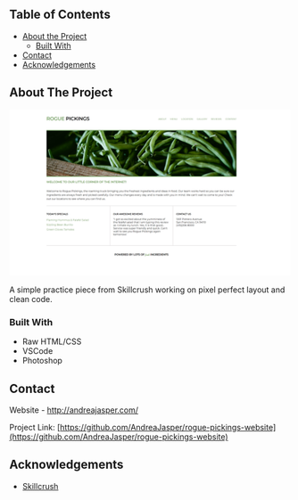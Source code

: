<!-- TABLE OF CONTENTS -->
## Table of Contents

* [About the Project](#about-the-project)
  * [Built With](#built-with)
* [Contact](#contact)
* [Acknowledgements](#acknowledgements)



<!-- ABOUT THE PROJECT -->
## About The Project

[![Rogue Pickings][product-screenshot]](https://github.com/AndreaJasper/rogue-pickings-website)

A simple practice piece from Skillcrush working on pixel perfect layout and clean code.

### Built With

* Raw HTML/CSS
* VSCode
* Photoshop



<!-- CONTACT -->
## Contact

Website - http://andreajasper.com/

Project Link: [https://github.com/AndreaJasper/rogue-pickings-website](https://github.com/AndreaJasper/rogue-pickings-website)



<!-- ACKNOWLEDGEMENTS -->
## Acknowledgements
* [Skillcrush](https://skillcrush.com/)



<!-- MARKDOWN LINKS & IMAGES -->
[product-screenshot]: images/screenshot.png
